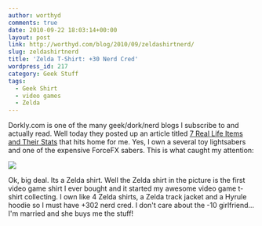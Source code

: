 ```yaml
---
author: worthyd
comments: true
date: 2010-09-22 18:03:14+00:00
layout: post
link: http://worthyd.com/blog/2010/09/zeldashirtnerd/
slug: zeldashirtnerd
title: 'Zelda T-Shirt: +30 Nerd Cred'
wordpress_id: 217
category: Geek Stuff
tags:
  - Geek Shirt
  - video games
  - Zelda
---
```


Dorkly.com is one of the many geek/dork/nerd blogs I subscribe to and actually read. Well today they posted up an article titled [7 Real Life Items and Their Stats](http://www.dorkly.com/article/3026/7-real-life-items-and-in-game-stats) that hits home for me. Yes, I own a several toy lightsabers and one of the expensive ForceFX sabers. This is what caught my attention:

[![](http://blog.worthyd.com/wp-content/uploads/2010/09/a1f46f16cae769f7ed5e7ff7c166f50d-300x164.jpg)](http://blog.worthyd.com/wp-content/uploads/2010/09/a1f46f16cae769f7ed5e7ff7c166f50d.jpg)

Ok, big deal. Its a Zelda shirt. Well the Zelda shirt in the picture is the first video game shirt I ever bought and it started my awesome video game t-shirt collecting. I own like 4 Zelda shirts, a Zelda track jacket and a Hyrule hoodie so I must have +302 nerd cred. I don't care about the -10 girlfriend... I'm married and she buys me the stuff!
